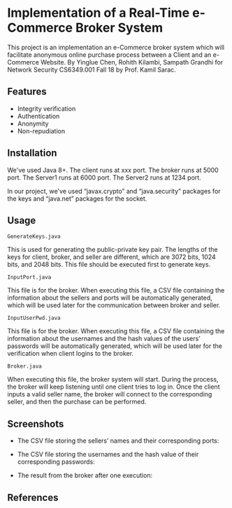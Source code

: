 # Implementation of a Real-Time e-Commerce Broker System

This project is an implementation an e-Commerce broker system which will facilitate anonymous online purchase process between a Client and an e-Commerce Website. By Yinglue Chen, Rohith Kilambi, Sampath Grandhi for Network Security CS6349.001 Fall 18 by Prof. Kamil Sarac.



## Features

- Integrity verification
- Authentication
- Anonymity
- Non-repudiation



## Installation

We've used Java 8+.
The client runs at xxx port.
The broker runs at 5000 port.
The Server1 runs at 6000 port.
The Server2 runs at 1234 port.

In our project, we've used “javax.crypto” and “java.security” packages for the keys and “java.net” packages for the socket.


## Usage

```
GenerateKeys.java
```
This is used for generating the public-private key pair. The lengths of the keys for client, broker, and seller are different, which are 3072 bits, 1024 bits, and 2048 bits. This file should be executed first to generate keys.

```
InputPort.java
```
This file is for the broker. When executing this file, a CSV file containing the information about the sellers and ports will be automatically generated, which will be used later for the communication between broker and seller.

```
InputUserPwd.java
```
This file is for the broker. When executing this file, a CSV file containing the information about the usernames and the hash values of the users’ passwords will be automatically generated, which will be used later for the verification when client logins to the broker.

```
Broker.java
```
When executing this file, the broker system will start. During the process, the broker will keep listening until one client tries to log in. Once the client inputs a valid seller name, the broker will connect to the corresponding seller, and then the purchase can be performed.


## Screenshots

* The CSV file storing the sellers’ names and their corresponding ports:


* The CSV file storing the usernames and the hash value of their corresponding passwords:


* The result from the broker after one execution:



## References
